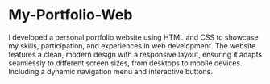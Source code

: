 # My-Portfolio-Web
I developed a personal portfolio website using HTML and CSS to showcase my skills, participation, and experiences in web development. The website features a clean, modern design with a responsive layout, ensuring it adapts seamlessly to different screen sizes, from desktops to mobile devices. Including a dynamic navigation menu and interactive buttons. 
